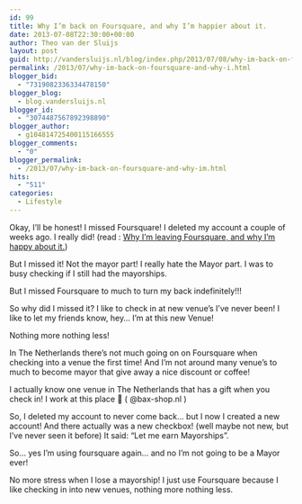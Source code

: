```yaml
---
id: 99
title: Why I’m back on Foursquare, and why I’m happier about it.
date: 2013-07-08T22:30:00+00:00
author: Theo van der Sluijs
layout: post
guid: http://vandersluijs.nl/blog/index.php/2013/07/08/why-im-back-on-foursquare-and-why-i/
permalink: /2013/07/why-im-back-on-foursquare-and-why-i.html
blogger_bid:
  - "7319082336334478150"
blogger_blog:
  - blog.vandersluijs.nl
blogger_id:
  - "3074487567892398890"
blogger_author:
  - g104814725400115166555
blogger_comments:
  - "0"
blogger_permalink:
  - /2013/07/why-im-back-on-foursquare-and-why-im.html
hits:
  - "511"
categories:
  - Lifestyle
---
```

Okay, I&#8217;ll be honest! I missed Foursquare! I deleted my account a couple of weeks ago. I really did! (read : [Why I’m leaving Foursquare, and why I’m happy about it.](https://www.vandersluijs.nl/2013/06/why-im-leaving-foursquare-and-why-im-happy-about-it.html "Why I’m leaving Foursquare, and why I’m happy about it."))

But I missed it! Not the mayor part! I really hate the Mayor part. I was to busy checking if I still had the mayorships.

But I missed Foursquare to much to turn my back indefinitely!!!<!--more-->

So why did I missed it? I like to check in at new venue&#8217;s I&#8217;ve never been! I like to let my friends know, hey&#8230; I&#8217;m at this new Venue!

Nothing more nothing less!

In The Netherlands there&#8217;s not much going on on Foursquare when checking into a venue the first time! And I&#8217;m not around many venue&#8217;s to much to become mayor that give away a nice discount or coffee!

I actually know one venue in The Netherlands that has a gift when you check in! I work at this place 🙂 ( @bax-shop.nl )

So, I deleted my account to never come back&#8230; but I now I created a new account! And there actually was a new checkbox! (well maybe not new, but I&#8217;ve never seen it before) It said: &#8220;Let me earn Mayorships&#8221;.

So&#8230; yes I&#8217;m using foursquare again&#8230; and no I&#8217;m not going to be a Mayor ever!

No more stress when I lose a mayorship! I just use Foursquare because I like checking in into new venues, nothing more nothing less.